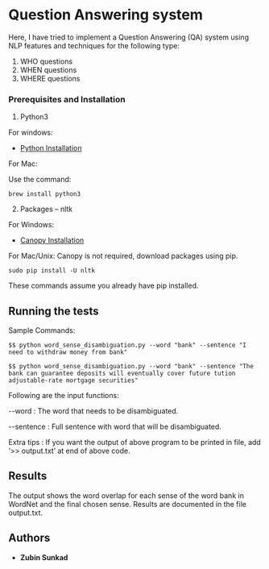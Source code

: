 # Question Answering system

Here, I have tried to implement a Question Answering (QA) system using NLP features and techniques for the 
following type: 
1. WHO questions 
2. WHEN questions
3. WHERE questions 

### Prerequisites and Installation

1. Python3

For windows:
* [Python Installation](https://www.python.org/downloads/)

For Mac:

Use the command:

```
brew install python3
```

2. Packages – nltk

For Windows:

* [Canopy Installation](https://store.enthought.com/downloads/)

For Mac/Unix: Canopy is not required, download packages using pip.

```
sudo pip install -U nltk
```

These commands assume you already have pip installed.

## Running the tests

Sample Commands: 

```
$$ python word_sense_disambiguation.py --word "bank" --sentence "I need to withdraw money from bank"
```

```
$$ python word_sense_disambiguation.py --word "bank" --sentence "The bank can guarantee deposits will eventually cover future tution adjustable-rate mortgage securities"
```

Following are the input functions:

--word : The word that needs to be disambiguated.

--sentence : Full sentence with word that will be disambiguated.

Extra tips : If you want the output of above program to be printed in file, add ‘>> output.txt’ at end of above code.

## Results
The output shows the word overlap for each sense of the word bank in WordNet and the final chosen sense.
Results are documented in the file output.txt.

## Authors

* **Zubin Sunkad**

